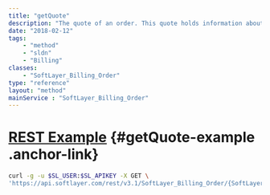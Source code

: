 ```yaml
---
title: "getQuote"
description: "The quote of an order. This quote holds information about its expiration date, creation date, name and status. This information is tied to an order having the status 'QUOTE'"
date: "2018-02-12"
tags:
    - "method"
    - "sldn"
    - "Billing"
classes:
    - "SoftLayer_Billing_Order"
type: "reference"
layout: "method"
mainService : "SoftLayer_Billing_Order"
---
```


# [REST Example](#getQuote-example) <a href="/article/rest/"><i class="fas fa-question"></i></a> {#getQuote-example .anchor-link} 
```bash
curl -g -u $SL_USER:$SL_APIKEY -X GET \
'https://api.softlayer.com/rest/v3.1/SoftLayer_Billing_Order/{SoftLayer_Billing_OrderID}/getQuote'
```
